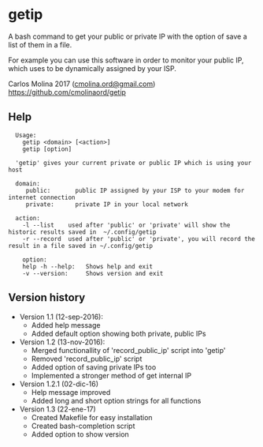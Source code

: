 # getip
A bash command to get your public or private IP with the option of save a list
of them in a file.

For example you can use this software in order to monitor your public IP,
which uses to be dynamically assigned by your ISP.

Carlos Molina 2017 (cmolina.ord@gmail.com)
https://github.com/cmolinaord/getip

## Help
```
  Usage:
    getip <domain> [<action>]
    getip [option]

  'getip' gives your current private or public IP which is using your host

  domain:
     public:       public IP assigned by your ISP to your modem for internet connection
     private:      private IP in your local network

  action:
    -l --list    used after 'public' or 'private' will show the historic results saved in  ~/.config/getip
    -r --record  used after 'public' or 'private', you will record the result in a file saved in ~/.config/getip

    option:
    help -h --help:   Shows help and exit
    -v --version:     Shows version and exit
```

## Version history

* Version 1.1 (12-sep-2016):
  * Added help message
  * Added default option showing both private, public IPs
* Version 1.2 (13-nov-2016):
  * Merged functionallity of 'record_public_ip' script into 'getip'
  * Removed 'record_public_ip' script
  * Added option of saving private IPs too
  * Implemented a stronger method of get internal IP
* Version 1.2.1 (02-dic-16)
  * Help message improved
  * Added long and short option strings for all functions
* Version 1.3 (22-ene-17)
  * Created Makefile for easy installation
  * Created bash-completion script
  * Added option to show version
